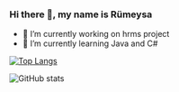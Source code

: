 ### Hi there 👋, my name is Rümeysa


- 🔭 I’m currently working on hrms project 
- 🌱 I’m currently learning Java and C# 


[![Top Langs](https://github-readme-stats.vercel.app/api/top-langs/?rümeysa-çelik-a24960206)](https://github.com/anuraghazra/github-readme-stats)

![GitHub stats](https://github-readme-stats.vercel.app/api?username=rumeysacelik&show_icons=true)  

 

